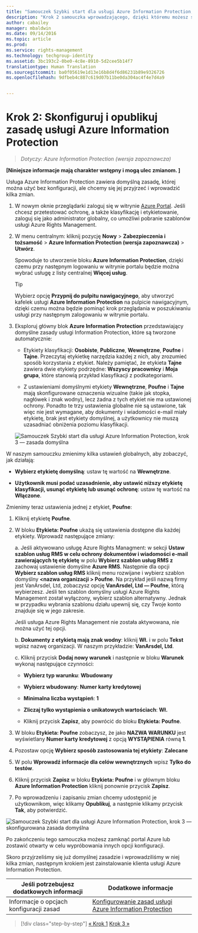 ```yaml
---
title: "Samouczek Szybki start dla usługi Azure Information Protection, krok 2 | Azure Information Protection"
description: "Krok 2 samouczka wprowadzającego, dzięki któremu możesz szybko wypróbować usługę Microsoft Azure Information Protection dla swojej organizacji. Wystarczą 4 proste kroki, które powinny zająć mniej niż 15 minut."
author: cabailey
manager: mbaldwin
ms.date: 09/14/2016
ms.topic: article
ms.prod: 
ms.service: rights-management
ms.technology: techgroup-identity
ms.assetid: 3bc193c2-0be0-4c8e-8910-5d2cee5b14f7
translationtype: Human Translation
ms.sourcegitcommit: ba0f05619e1d13e16b8d4f6d86231b89e9326726
ms.openlocfilehash: 9dfbeb4c887c619d07b11be0da304ac4f4e7d4a9


---
```


# Krok 2: Skonfiguruj i opublikuj zasadę usługi Azure Information Protection

>*Dotyczy: Azure Information Protection (wersja zapoznawcza)*

**[Niniejsze informacje mają charakter wstępny i mogą ulec zmianom. ]**

Usługa Azure Information Protection zawiera domyślną zasadę, której można użyć bez konfiguracji, ale chcemy się jej przyjrzeć i wprowadzić kilka zmian.

1. W nowym oknie przeglądarki zaloguj się w witrynie [Azure Portal](https://portal.azure.com). Jeśli chcesz przetestować ochronę, a także klasyfikację i etykietowanie, zaloguj się jako administrator globalny, co umożliwi pobranie szablonów usługi Azure Rights Management.
 
2. W menu centralnym: kliknij pozycję **Nowy** > **Zabezpieczenia i tożsamość** > **Azure Information Protection (wersja zapoznawcza)** > **Utwórz**.

    Spowoduje to utworzenie bloku **Azure Information Protection**, dzięki czemu przy następnym logowaniu w witrynie portalu będzie można wybrać usługę z listy centralnej **Więcej usług**. 

    > [!TIP] 
    > Wybierz opcję **Przypnij do pulpitu nawigacyjnego**, aby utworzyć kafelek usługi **Azure Information Protection** na pulpicie nawigacyjnym, dzięki czemu można będzie pominąć krok przeglądania w poszukiwaniu usługi przy następnym zalogowaniu w witrynie portalu.

3.  Eksploruj główny blok **Azure Information Protection** przedstawiający domyślne zasady usługi Information Protection, które są tworzone automatycznie:
    
    - Etykiety klasyfikacji: **Osobiste**, **Publiczne**, **Wewnętrzne**, **Poufne** i **Tajne**. Przeczytaj etykietkę narzędzia każdej z nich, aby zrozumieć sposób korzystania z etykiet. Należy pamiętać, że etykieta **Tajne** zawiera dwie etykiety podrzędne: **Wszyscy pracownicy** i **Moja grupa**, które stanowią przykład klasyfikacji z podkategoriami.

    - Z ustawieniami domyślnymi etykiety **Wewnętrzne**, **Poufne** i **Tajne** mają skonfigurowane oznaczenia wizualne (takie jak stopka, nagłówek i znak wodny), lecz żadna z tych etykiet nie ma ustawionej ochrony. Ponadto te trzy ustawienia globalne nie są ustawione, tak więc nie jest wymagane, aby dokumenty i wiadomości e-mail miały etykietę, brak jest etykiety domyślnej, a użytkownicy nie muszą uzasadniać obniżenia poziomu klasyfikacji.

    ![Samouczek Szybki start dla usługi Azure Information Protection, krok 3 — zasada domyślna](../media/info-protect-policy.png)

W naszym samouczku zmienimy kilka ustawień globalnych, aby zobaczyć, jak działają:

-  **Wybierz etykietę domyślną**: ustaw tę wartość na **Wewnętrzne**.

- **Użytkownik musi podać uzasadnienie, aby ustawić niższy etykietę klasyfikacji, usunąć etykietę lub usunąć ochronę**: ustaw tę wartość na **Włączone**.

Zmienimy teraz ustawienia jednej z etykiet, **Poufne**:

1. Kliknij etykietę **Poufne**.

2. W bloku **Etykieta: Poufne** ukażą się ustawienia dostępne dla każdej etykiety. Wprowadź następujące zmiany:

    a. Jeśli aktywowano usługę Azure Rights Managment: w sekcji **Ustaw szablon usług RMS w celu ochrony dokumentów i wiadomości e-mail zawierających tę etykietę** w polu **Wybierz szablon usług RMS z** zachowaj ustawienie domyślne **Azure RMS**. Następnie dla opcji **Wybierz szablon usług RMS** kliknij menu rozwijane i wybierz szablon domyślny **\<nazwa organizacji > Poufne**. Na przykład jeśli nazwą firmy jest VanArsdel, Ltd, zobaczysz opcję **VanArsdel, Ltd — Poufne**, którą wybierzesz. Jeśli ten szablon domyślny usługi Azure Rights Management został wyłączony, wybierz szablon alternatywny. Jednak w przypadku wybrania szablonu działu upewnij się, czy Twoje konto znajduje się w jego zakresie.
    
    Jeśli usługa Azure Rights Management nie została aktywowana, nie można użyć tej opcji.
    
    b. **Dokumenty z etykietą mają znak wodny**: kliknij **Wł.** i w polu **Tekst** wpisz nazwę organizacji. W naszym przykładzie: **VanArsdel, Ltd**. 
    
    c. Kliknij przycisk **Dodaj nowy warunek** i następnie w bloku **Warunek** wykonaj następujące czynności:
    
    - **Wybierz typ warunku**: **Wbudowany**
    
    - **Wybierz wbudowany**: **Numer karty kredytowej**
    
    - **Minimalna liczba wystąpień**: **1**
    
    - **Zliczaj tylko wystąpienia o unikatowych wartościach**: **Wł.**
    
    - Kliknij przycisk **Zapisz**, aby powrócić do bloku **Etykieta: Poufne**.

3. W bloku **Etykieta: Poufne** zobaczysz, że jako **NAZWA WARUNKU** jest wyświetlany **Numer karty kredytowej** z opcją **WYSTĄPIENIA** równą **1**.

4. Pozostaw opcję **Wybierz sposób zastosowania tej etykiety**: **Zalecane**

5. W polu **Wprowadź informacje dla celów wewnętrznych** wpisz **Tylko do testów**.

6. Kliknij przycisk **Zapisz** w bloku **Etykieta: Poufne** i w głównym bloku **Azure Information Protection** kliknij ponownie przycisk **Zapisz**.

7. Po wprowadzeniu i zapisaniu zmian chcemy udostępnić je użytkownikom, więc klikamy **Opublikuj**, a następnie klikamy przycisk **Tak**, aby potwierdzić.

![Samouczek Szybki start dla usługi Azure Information Protection, krok 3 — skonfigurowana zasada domyślna](../media/info-protect-policy-configured.png)

Po zakończeniu tego samouczka możesz zamknąć portal Azure lub zostawić otwarty w celu wypróbowania innych opcji konfiguracji.

Skoro przyjrzeliśmy się już domyślnej zasadzie i wprowadziliśmy w niej kilka zmian, następnym krokiem jest zainstalowanie klienta usługi Azure Information Protection.

|Jeśli potrzebujesz dodatkowych informacji|Dodatkowe informacje|
|--------------------------------|--------------------------|
|Informacje o opcjach konfiguracji zasad|[Konfigurowanie zasad usługi Azure Information Protection](configure-policy.md)|


>[!div class="step-by-step"]
[&#171; Krok 1](infoprotect-tutorial-step1.md)
[Krok 3 &#187;](infoprotect-tutorial-step3.md)


<!--HONumber=Sep16_HO3-->


